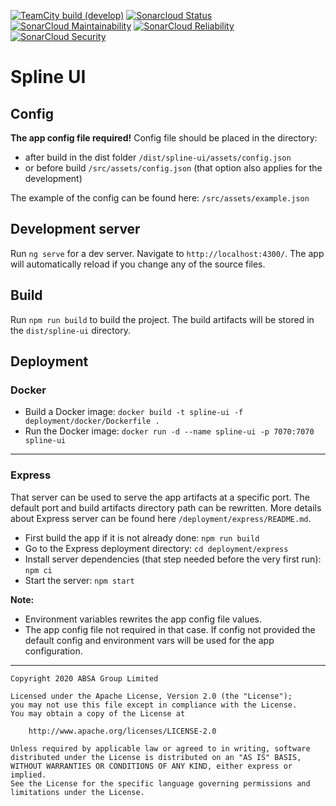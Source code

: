 [![TeamCity build (develop)](https://teamcity.jetbrains.com/app/rest/builds/aggregated/strob:%28locator:%28buildType:%28id:OpenSourceProjects_AbsaOSS_SplineUi_AutomaticBuilds%29,branch:develop%29%29/statusIcon.svg)](https://teamcity.jetbrains.com/viewType.html?buildTypeId=OpenSourceProjects_AbsaOSS_SplineUi_AutomaticBuilds&branch=develop&tab=buildTypeStatusDiv)
[![Sonarcloud Status](https://sonarcloud.io/api/project_badges/measure?project=AbsaOSS_spline-ui&metric=alert_status)](https://sonarcloud.io/dashboard?id=AbsaOSS_spline-ui)
[![SonarCloud Maintainability](https://sonarcloud.io/api/project_badges/measure?project=AbsaOSS_spline-ui&metric=sqale_rating)](https://sonarcloud.io/dashboard?id=AbsaOSS_spline-ui)
[![SonarCloud Reliability](https://sonarcloud.io/api/project_badges/measure?project=AbsaOSS_spline-ui&metric=reliability_rating)](https://sonarcloud.io/dashboard?id=AbsaOSS_spline-ui)
[![SonarCloud Security](https://sonarcloud.io/api/project_badges/measure?project=AbsaOSS_spline-ui&metric=security_rating)](https://sonarcloud.io/dashboard?id=AbsaOSS_spline-ui)

# Spline UI

## Config 

**The app config file required!** Config file should be placed in the directory: 
 - after build in the dist folder `/dist/spline-ui/assets/config.json` 
 - or before build `/src/assets/config.json` (that option also applies for the development)
 
 The example of the config can be found here: `/src/assets/example.json`

## Development server

Run `ng serve` for a dev server. Navigate to `http://localhost:4300/`. The app will automatically reload if you change any of the source files.

## Build

Run `npm run build` to build the project. The build artifacts will be stored in the `dist/spline-ui` directory.

## Deployment

### Docker

- Build a Docker image: `docker build -t spline-ui -f deployment/docker/Dockerfile .`
- Run the Docker image: `docker run -d --name spline-ui -p 7070:7070 spline-ui`  

---

### Express

That server can be used to serve the app artifacts at a specific port.
The default port and build artifacts directory path can be rewritten.
More details about Express server can be found here `/deployment/express/README.md`.

- First build the app if it is not already done: `npm run build`
- Go to the Express deployment directory: `cd deployment/express` 
- Install server dependencies (that step needed before the very first run): `npm ci` 
- Start the server: `npm start` 

**Note:** 

- Environment variables rewrites the app config file values.
- The app config file not required in that case. If config not provided the default config and environment vars will be used for the app configuration.

---

    Copyright 2020 ABSA Group Limited
    
    Licensed under the Apache License, Version 2.0 (the "License");
    you may not use this file except in compliance with the License.
    You may obtain a copy of the License at
    
        http://www.apache.org/licenses/LICENSE-2.0
    
    Unless required by applicable law or agreed to in writing, software
    distributed under the License is distributed on an "AS IS" BASIS,
    WITHOUT WARRANTIES OR CONDITIONS OF ANY KIND, either express or implied.
    See the License for the specific language governing permissions and
    limitations under the License.
